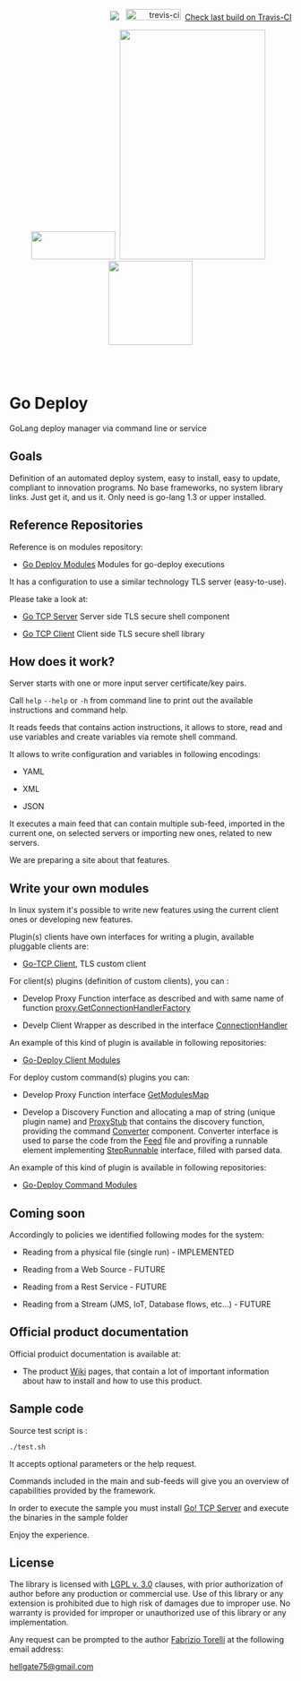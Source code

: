 <p align="right">
 <img src="https://github.com/hellgate75/go-deploy/workflows/Go/badge.svg?branch=master"></img>
&nbsp;&nbsp;<img src="https://api.travis-ci.com/hellgate75/go-deploy.svg?branch=master" alt="trevis-ci" width="98" height="20" />&nbsp;&nbsp;<a href="https://travis-ci.com/hellgate75/go-deploy">Check last build on Travis-CI</a>
 </p>
<p align="center">
<image width="150" height="50" src="images/kube-go.png"></image>&nbsp;
<image width="260" height="410" src="images/golang-logo.png">
&nbsp;<image width="150" height="150" src="images/deploy-logo.png"></image>
</p><br/>
<br/>

# Go Deploy
GoLang deploy manager via command line or service


## Goals

Definition of an automated deploy system, easy to install, easy to update, compliant to innovation programs. No base frameworks, no system library links. Just get it, and us it. Only need is go-lang 1.3 or upper installed. 



## Reference Repositories

Reference is on modules repository:

* [Go Deploy Modules](https://github.com/hellgate75/go-deploy-modules) Modules for go-deploy executions

It has a configuration to use a similar technology TLS server (easy-to-use).

Please take a look at:

* [Go TCP Server](https://github.com/hellgate75/go-tcp-server) Server side TLS secure shell component

* [Go TCP Client](https://github.com/hellgate75/go-tcp-client) Client side TLS secure shell library


## How does it work?

Server starts with one or more input server certificate/key pairs. 

Call ```help``` ```--help``` or ```-h``` from command line to print out the available instructions and  command help.

It reads feeds that contains action instructions, it allows to store, read and use variables and create variables via remote shell command.

It allows to write configuration and variables in following encodings:

* YAML

* XML

* JSON

It executes a main feed that can contain multiple sub-feed, imported in the current one, on selected servers or importing new ones, related to new servers.

We are preparing a site about that features.


## Write your own modules

In linux system it's possible to write new features using the current client ones or developing new features.

Plugin(s) clients have own interfaces for writing a plugin, available pluggable clients are:

* [Go-TCP Client](https://githib.com/hellgate75/go-tcp-client), TLS custom client

For client(s) plugins (definition of custom clients), you can :

* Develop Proxy Function interface as described and with same name of function [proxy.GetConnectionHandlerFactory](https://github.com/hellgate75/go-deploy-clients/blob/master/proxy/proxy.go)

* Develp Client Wrapper as described in the interface [ConnectionHandler](/net/generic/interfaces.go)

An example of this kind of plugin is available in following repositories:
 
 * [Go-Deploy Client Modules](https://github.com/hellgate75/go-deploy-clients)

For deploy custom command(s) plugins you can:

* Develop Proxy Function interface [GetModulesMap](https://github.com/hellgate75/go-deploy-modules/blob/master/modules/stub.go)

* Develop a Discovery Function and allocating a map of string (unique plugin name) and [ProxyStub](/modules/meta/meta.go) that contains the discovery function, providing the command [Converter](/modules/meta/meta.go) component. Converter interface is used to parse the code from the [Feed](/types/generic.config.go) file and provifing a runnable element implementing [StepRunnable](/types/threadas/pool) interface, filled with parsed data.

An example of this kind of plugin is available in following repositories:
 
 * [Go-Deploy Command Modules](https://github.com/hellgate75/go-deploy-modules)


## Coming soon

Accordingly to policies we identified following modes for the system:

* Reading from a physical file (single run) - IMPLEMENTED

* Reading from a Web Source - FUTURE

* Reading from a Rest Service - FUTURE

* Reading from a Stream (JMS, IoT, Database flows, etc...) - FUTURE


## Official product documentation

Official produict documentation is available at:

* The product [Wiki](https://github.com/hellgate75/go-deploy/wiki) pages, that contain a lot of important information about haw to install and how to use this product.



## Sample code

Source test script is :
```
./test.sh
```
It accepts optional parameters or the help request.

Commands included in the main and sub-feeds will give you an overview of capabilities provided by the framework.

In order to execute the sample you must install [Go! TCP Server](https://github.com/hellate75/go-tcp-server) and execute the binaries in the sample folder 


Enjoy the experience.



## License

The library is licensed with [LGPL v. 3.0](/LICENSE) clauses, with prior authorization of author before any production or commercial use. Use of this library or any extension is prohibited due to high risk of damages due to improper use. No warranty is provided for improper or unauthorized use of this library or any implementation.

Any request can be prompted to the author [Fabrizio Torelli](https://www.linkedin.com/in/fabriziotorelli) at the following email address:

[hellgate75@gmail.com](mailto:hellgate75@gmail.com)


